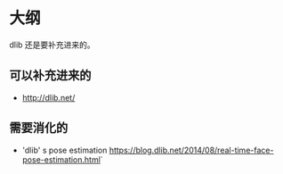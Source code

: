 
# 大纲

dlib 还是要补充进来的。


## 可以补充进来的

- http://dlib.net/

## 需要消化的

- 'dlib' s pose estimation <https://blog.dlib.net/2014/08/real-time-face-pose-estimation.html>`
